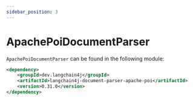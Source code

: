 ```yaml
---
sidebar_position: 3
---
```


# ApachePoiDocumentParser

`ApachePoiDocumentParser` can be found in the following module:
```xml
<dependency>
    <groupId>dev.langchain4j</groupId>
    <artifactId>langchain4j-document-parser-apache-poi</artifactId>
    <version>0.31.0</version>
</dependency>
```